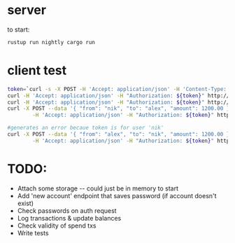 
# server

to start:

```sh
rustup run nightly cargo run
```

# client test

```sh
token=`curl -s -X POST -H 'Accept: application/json' -H 'Content-Type: application/json' --data '{"username":"nik","password":"cows"}' http://localhost:8000/auth`
curl -H 'Accept: application/json' -H "Authorization: ${token}" http://localhost:8000/recent
curl -H 'Accept: application/json' -H "Authorization: ${token}" http://localhost:8000/balance
curl -X POST --data '{ "from": "nik", "to": "alex", "amount": 1200.00 }' \
        -H 'Accept: application/json' -H "Authorization: ${token}" http://localhost:8000/spend

#generates an error becaue token is for user 'nik'
curl -X POST --data '{ "from": "alex", "to": "nik", "amount": 1200.00 }' \
        -H 'Accept: application/json' -H "Authorization: ${token}" http://localhost:8000/spend
```

# TODO:

* Attach some storage -- could just be in memory to start
* Add 'new account' endpoint that saves password (if account doesn't exist)
* Check passwords on auth request
* Log transactions & update balances
* Check validity of spend txs
* Write tests
